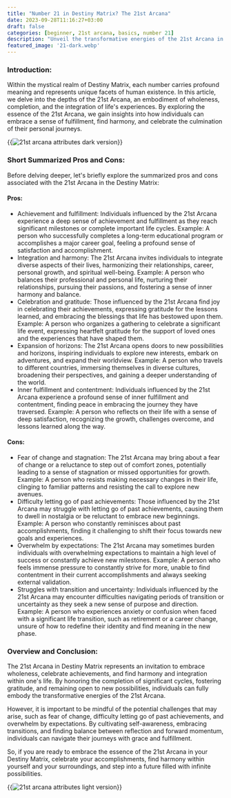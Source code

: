 ```yaml
---
title: "Number 21 in Destiny Matrix? The 21st Arcana"
date: 2023-09-28T11:16:27+03:00
draft: false
categories: [beginner, 21st arcana, basics, number 21]
description: "Unveil the transformative energies of the 21st Arcana in Destiny Matrix, embodying wholeness, completion, and the integration of life's experiences. Discover how to celebrate achievements, find harmony, and embrace new possibilities for a fulfilling journey."
featured_image: '21-dark.webp'
---
```


### Introduction:
Within the mystical realm of Destiny Matrix, each number carries profound meaning and represents unique facets of human existence. In this article, we delve into the depths of the 21st Arcana, an embodiment of wholeness, completion, and the integration of life's experiences. By exploring the essence of the 21st Arcana, we gain insights into how individuals can embrace a sense of fulfillment, find harmony, and celebrate the culmination of their personal journeys.

{{<image link="21-dark.webp" alt="21st arcana attributes dark version">}}

### Short Summarized Pros and Cons:
Before delving deeper, let's briefly explore the summarized pros and cons associated with the 21st Arcana in the Destiny Matrix:

#### Pros:

- Achievement and fulfillment: Individuals influenced by the 21st Arcana experience a deep sense of achievement and fulfillment as they reach significant milestones or complete important life cycles.
Example: A person who successfully completes a long-term educational program or accomplishes a major career goal, feeling a profound sense of satisfaction and accomplishment.
- Integration and harmony: The 21st Arcana invites individuals to integrate diverse aspects of their lives, harmonizing their relationships, career, personal growth, and spiritual well-being.
Example: A person who balances their professional and personal life, nurturing their relationships, pursuing their passions, and fostering a sense of inner harmony and balance.
- Celebration and gratitude: Those influenced by the 21st Arcana find joy in celebrating their achievements, expressing gratitude for the lessons learned, and embracing the blessings that life has bestowed upon them.
Example: A person who organizes a gathering to celebrate a significant life event, expressing heartfelt gratitude for the support of loved ones and the experiences that have shaped them.
- Expansion of horizons: The 21st Arcana opens doors to new possibilities and horizons, inspiring individuals to explore new interests, embark on adventures, and expand their worldview.
Example: A person who travels to different countries, immersing themselves in diverse cultures, broadening their perspectives, and gaining a deeper understanding of the world.
- Inner fulfillment and contentment: Individuals influenced by the 21st Arcana experience a profound sense of inner fulfillment and contentment, finding peace in embracing the journey they have traversed.
Example: A person who reflects on their life with a sense of deep satisfaction, recognizing the growth, challenges overcome, and lessons learned along the way.

#### Cons:

- Fear of change and stagnation: The 21st Arcana may bring about a fear of change or a reluctance to step out of comfort zones, potentially leading to a sense of stagnation or missed opportunities for growth.
Example: A person who resists making necessary changes in their life, clinging to familiar patterns and resisting the call to explore new avenues.
- Difficulty letting go of past achievements: Those influenced by the 21st Arcana may struggle with letting go of past achievements, causing them to dwell in nostalgia or be reluctant to embrace new beginnings.
Example: A person who constantly reminisces about past accomplishments, finding it challenging to shift their focus towards new goals and experiences.
- Overwhelm by expectations: The 21st Arcana may sometimes burden individuals with overwhelming expectations to maintain a high level of success or constantly achieve new milestones.
Example: A person who feels immense pressure to constantly strive for more, unable to find contentment in their current accomplishments and always seeking external validation.
- Struggles with transition and uncertainty: Individuals influenced by the 21st Arcana may encounter difficulties navigating periods of transition or uncertainty as they seek a new sense of purpose and direction.
Example: A person who experiences anxiety or confusion when faced with a significant life transition, such as retirement or a career change, unsure of how to redefine their identity and find meaning in the new phase.

### Overview and Conclusion:
The 21st Arcana in Destiny Matrix represents an invitation to embrace wholeness, celebrate achievements, and find harmony and integration within one's life. By honoring the completion of significant cycles, fostering gratitude, and remaining open to new possibilities, individuals can fully embody the transformative energies of the 21st Arcana.

However, it is important to be mindful of the potential challenges that may arise, such as fear of change, difficulty letting go of past achievements, and overwhelm by expectations. By cultivating self-awareness, embracing transitions, and finding balance between reflection and forward momentum, individuals can navigate their journeys with grace and fulfillment.

So, if you are ready to embrace the essence of the 21st Arcana in your Destiny Matrix, celebrate your accomplishments, find harmony within yourself and your surroundings, and step into a future filled with infinite possibilities.

{{<image link="21-light.webp" alt="21st arcana attributes light version">}}




